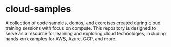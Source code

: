 # cloud-samples
A collection of code samples, demos, and exercises created during cloud training sessions with focus on compute. This repository is designed to serve as a resource for learning and exploring cloud technologies, including hands-on examples for AWS, Azure, GCP, and more. 

